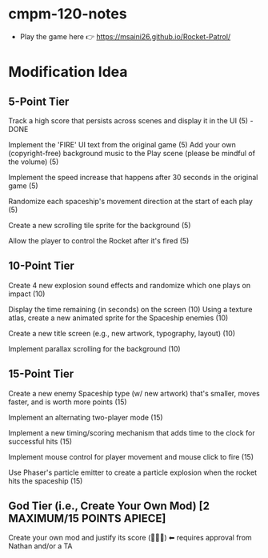 # cmpm-120-notes
- Play the game here 👉 https://msaini26.github.io/Rocket-Patrol/

# Modification Idea

## 5-Point Tier

Track a high score that persists across scenes and display it in the UI (5) - DONE

Implement the 'FIRE' UI text from the original game (5)
Add your own (copyright-free) background music to the Play scene (please be mindful of the volume) (5)

Implement the speed increase that happens after 30 seconds in the original game (5)

Randomize each spaceship's movement direction at the start of each play (5)

Create a new scrolling tile sprite for the background (5)

Allow the player to control the Rocket after it's fired (5)


## 10-Point Tier

Create 4 new explosion sound effects and randomize which one plays on impact (10)

Display the time remaining (in seconds) on the screen (10)
Using a texture atlas, create a new animated sprite for the Spaceship enemies (10)

Create a new title screen (e.g., new artwork, typography, layout) (10)

Implement parallax scrolling for the background (10)

## 15-Point Tier
Create a new enemy Spaceship type (w/ new artwork) that's smaller, moves faster, and is worth more points (15)

Implement an alternating two-player mode (15)

Implement a new timing/scoring mechanism that adds time to the clock for successful hits (15)

Implement mouse control for player movement and mouse click to fire (15)

Use Phaser's particle emitter to create a particle explosion when the rocket hits the spaceship (15)

## God Tier (i.e., Create Your Own Mod) [2 MAXIMUM/15 POINTS APIECE]
Create your own mod and justify its score (🤷🏻‍♂️) ⬅ requires approval from Nathan and/or a TA